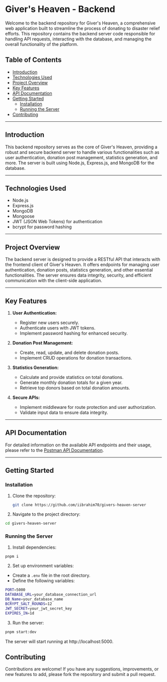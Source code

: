 # Giver's Heaven - Backend

Welcome to the backend repository for Giver's Heaven, a comprehensive web application built to streamline the process of donating to disaster relief efforts. This repository contains the backend server code responsible for handling API requests, interacting with the database, and managing the overall functionality of the platform.

## Table of Contents

- [Introduction](#introduction)
- [Technologies Used](#technologies-used)
- [Project Overview](#project-overview)
- [Key Features](#key-features)
- [API Documentation](#api-documentation)
- [Getting Started](#getting-started)
  - [Installation](#installation)
  - [Running the Server](#running-the-server)
- [Contributing](#contributing)

---

## Introduction

This backend repository serves as the core of Giver's Heaven, providing a robust and secure backend server to handle various functionalities such as user authentication, donation post management, statistics generation, and more. The server is built using Node.js, Express.js, and MongoDB for the database.

---

## Technologies Used

- Node.js
- Express.js
- MongoDB
- Mongoose
- JWT (JSON Web Tokens) for authentication
- bcrypt for password hashing

---

## Project Overview

The backend server is designed to provide a RESTful API that interacts with the frontend client of Giver's Heaven. It offers endpoints for managing user authentication, donation posts, statistics generation, and other essential functionalities. The server ensures data integrity, security, and efficient communication with the client-side application.

---

## Key Features

1. **User Authentication:**

   - Register new users securely.
   - Authenticate users with JWT tokens.
   - Implement password hashing for enhanced security.

2. **Donation Post Management:**

   - Create, read, update, and delete donation posts.
   - Implement CRUD operations for donation transactions.

3. **Statistics Generation:**

   - Calculate and provide statistics on total donations.
   - Generate monthly donation totals for a given year.
   - Retrieve top donors based on total donation amounts.

4. **Secure APIs:**
   - Implement middleware for route protection and user authorization.
   - Validate input data to ensure data integrity.

---

## API Documentation

For detailed information on the available API endpoints and their usage, please refer to the [Postman API Documentation](https://documenter.getpostman.com/view/28965294/2sA2xnx9aK).

---

## Getting Started

### Installation

1. Clone the repository:

   ```bash
   git clone https://github.com/iibrahim70/givers-heaven-server
   ```

2. Navigate to the project directory:

```bash
cd givers-heaven-server
```

### Running the Server

1. Install dependencies:

```bash
pnpm i
```

2. Set up environment variables:

- Create a `.env` file in the root directory.
- Define the following variables:

```bash
PORT=5000
DATABASE_URL=your_database_connection_url
DB_Name=your_database_name
BCRYPT_SALT_ROUNDS=12
JWT_SECRET=your_jwt_secret_key
EXPIRES_IN=1d
```

3. Run the server:

```bash
pnpm start:dev
```

The server will start running at http://localhost:5000.

## Contributing

Contributions are welcome! If you have any suggestions, improvements, or new features to add, please fork the repository and submit a pull request.
